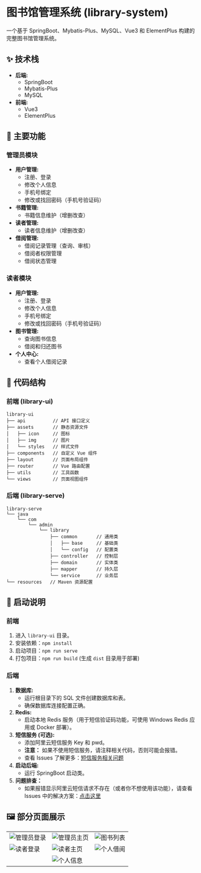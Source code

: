 # 图书馆管理系统 (library-system)

一个基于 SpringBoot、Mybatis-Plus、MySQL、Vue3 和 ElementPlus 构建的完整图书馆管理系统。

## ✨ 技术栈

*   **后端:**
    *   SpringBoot
    *   Mybatis-Plus
    *   MySQL
*   **前端:**
    *   Vue3
    *   ElementPlus

## 🎯 主要功能

### 管理员模块

*   **用户管理:**
    *   注册、登录
    *   修改个人信息
    *   手机号绑定
    *   修改或找回密码（手机号验证码）
*   **书籍管理:**
    *   书籍信息维护（增删改查）
*   **读者管理:**
    *   读者信息维护（增删改查）
*   **借阅管理:**
    *   借阅记录管理（查询、审核）
    *   借阅者权限管理
    *   借阅状态管理

### 读者模块

*   **用户管理:**
    *   注册、登录
    *   修改个人信息
    *   手机号绑定
    *   修改或找回密码（手机号验证码）
*   **图书管理:**
    *   查询图书信息
    *   借阅和归还图书
*   **个人中心:**
    *   查看个人借阅记录

## 📁 代码结构

### 前端 (library-ui)

```
library-ui
├── api          // API 接口定义
├── assets       // 静态资源文件
│   ├── icon     // 图标
│   ├── img      // 图片
│   └── styles   // 样式文件
├── components   // 自定义 Vue 组件
├── layout       // 页面布局组件
├── router       // Vue 路由配置
├── utils        // 工具函数
└── views        // 页面视图组件
```

### 后端 (library-serve)

```
library-serve
└── java
    └── com
        └── admin
            └── library
                ├── common       // 通用类
                │   ├── base     // 基础类
                │   └── config   // 配置类
                ├── controller   // 控制层
                ├── domain       // 实体类
                ├── mapper       // 持久层
                └── service      // 业务层
└── resources   // Maven 资源配置
```

## 🚀 启动说明

### 前端

1.  进入 `library-ui` 目录。
2.  安装依赖：`npm install`
3.  启动项目：`npm run serve`
4.  打包项目：`npm run build` (生成 `dist` 目录用于部署)

### 后端

1.  **数据库:**
    *   运行根目录下的 SQL 文件创建数据库和表。
    *   确保数据库连接配置正确。
2.  **Redis:**
    *   启动本地 Redis 服务（用于短信验证码功能，可使用 Windows Redis 应用或 Docker 部署）。
3.  **短信服务 (可选):**
    *   添加阿里云短信服务 Key 和 pwd。
    *   **注意：** 如果不使用短信服务，请注释相关代码，否则可能会报错。
    *   查看 Issues 了解更多：[短信服务相关问题](https://github.com/wzunjh/Library-Management-System/issues/1)
4.  **启动后端:**
    *   运行 SpringBoot 启动类。
5. **问题排查：**
    * 如果报错显示阿里云短信请求不存在（或者你不想使用该功能），请查看 Issues 中的解决方案：[点击这里](https://github.com/wzunjh/Library-Management-System/issues/1)

## 🖼️ 部分页面展示

|  |  |  |
|---|---|---|
| <img src="vue/public/图片3.png" alt="管理员登录">  | <img src="vue/public/图片6.png" alt="管理员主页">   | <img src="vue/public/图片.png" alt="图书列表"> |
| <img src="vue/public/图片1.png" alt="读者登录"> | <img src="vue/public/图片2.png" alt="读者主页">  | <img src="vue/public/图片8.png" alt="个人借阅">  |
|   | <img src="vue/public/图片9.png" alt="个人信息">   |   |


